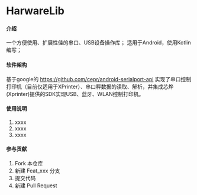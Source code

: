 # HarwareLib

#### 介绍
一个方便使用、扩展性佳的串口、USB设备操作库；
适用于Android，使用Kotlin编写；

#### 软件架构
基于google的 https://github.com/cepr/android-serialport-api 实现了串口控制打印机（目前仅适用于XPrinter）、串口秤数据的读取、解析，并集成芯烨(Xprinter)提供的SDK实现USB、蓝牙、WLAN控制打印机。

#### 使用说明

1. xxxx
2. xxxx
3. xxxx

#### 参与贡献

1. Fork 本仓库
2. 新建 Feat_xxx 分支
3. 提交代码
4. 新建 Pull Request
